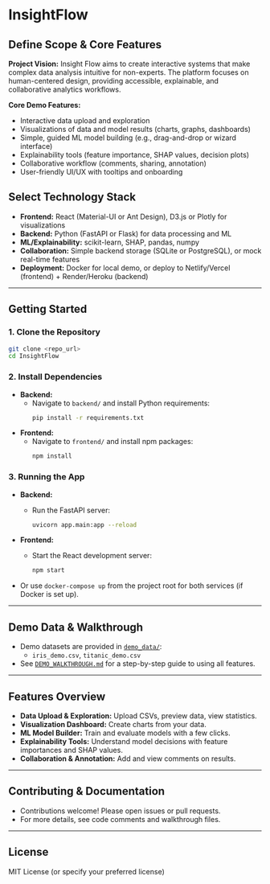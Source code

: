 # InsightFlow

## Define Scope & Core Features

**Project Vision:**
Insight Flow aims to create interactive systems that make complex data analysis intuitive for non-experts. The platform focuses on human-centered design, providing accessible, explainable, and collaborative analytics workflows.

**Core Demo Features:**
- Interactive data upload and exploration
- Visualizations of data and model results (charts, graphs, dashboards)
- Simple, guided ML model building (e.g., drag-and-drop or wizard interface)
- Explainability tools (feature importance, SHAP values, decision plots)
- Collaborative workflow (comments, sharing, annotation)
- User-friendly UI/UX with tooltips and onboarding

## Select Technology Stack

- **Frontend:** React (Material-UI or Ant Design), D3.js or Plotly for visualizations
- **Backend:** Python (FastAPI or Flask) for data processing and ML
- **ML/Explainability:** scikit-learn, SHAP, pandas, numpy
- **Collaboration:** Simple backend storage (SQLite or PostgreSQL), or mock real-time features
- **Deployment:** Docker for local demo, or deploy to Netlify/Vercel (frontend) + Render/Heroku (backend)

---

## Getting Started

### 1. Clone the Repository
```bash
git clone <repo_url>
cd InsightFlow
```

### 2. Install Dependencies
- **Backend:**
  - Navigate to `backend/` and install Python requirements:
    ```bash
    pip install -r requirements.txt
    ```
- **Frontend:**
  - Navigate to `frontend/` and install npm packages:
    ```bash
    npm install
    ```

### 3. Running the App
- **Backend:**
  - Run the FastAPI server:
    ```bash
    uvicorn app.main:app --reload
    ```
- **Frontend:**
  - Start the React development server:
    ```bash
    npm start
    ```

- Or use `docker-compose up` from the project root for both services (if Docker is set up).

---

## Demo Data & Walkthrough
- Demo datasets are provided in [`demo_data/`](./demo_data/):
  - `iris_demo.csv`, `titanic_demo.csv`
- See [`DEMO_WALKTHROUGH.md`](./DEMO_WALKTHROUGH.md) for a step-by-step guide to using all features.

---

## Features Overview
- **Data Upload & Exploration:** Upload CSVs, preview data, view statistics.
- **Visualization Dashboard:** Create charts from your data.
- **ML Model Builder:** Train and evaluate models with a few clicks.
- **Explainability Tools:** Understand model decisions with feature importances and SHAP values.
- **Collaboration & Annotation:** Add and view comments on results.

---

## Contributing & Documentation
- Contributions welcome! Please open issues or pull requests.
- For more details, see code comments and walkthrough files.

---

## License
MIT License (or specify your preferred license)